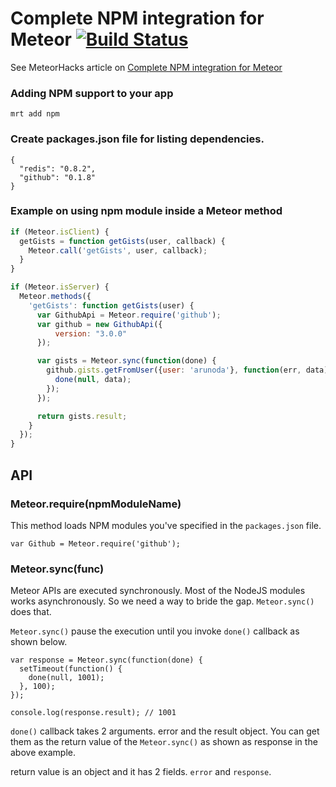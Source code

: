 # Complete NPM integration for Meteor [![Build Status](https://travis-ci.org/arunoda/meteor-npm.png?branch=master)](https://travis-ci.org/arunoda/meteor-npm)

See MeteorHacks article on [Complete NPM integration for Meteor](http://meteorhacks.com/complete-npm-integration-for-meteor.html)

### Adding NPM support to your app

    mrt add npm

### Create packages.json file for listing dependencies.

    {
      "redis": "0.8.2",
      "github": "0.1.8"
    }

### Example on using npm module inside a Meteor method

~~~js
if (Meteor.isClient) {
  getGists = function getGists(user, callback) {
    Meteor.call('getGists', user, callback);
  }
}

if (Meteor.isServer) {
  Meteor.methods({
    'getGists': function getGists(user) {
      var GithubApi = Meteor.require('github');
      var github = new GithubApi({
          version: "3.0.0"
      });

      var gists = Meteor.sync(function(done) {
        github.gists.getFromUser({user: 'arunoda'}, function(err, data) {
          done(null, data);
        });
      });

      return gists.result;
    }
  });
}
~~~

## API

### Meteor.require(npmModuleName)

This method loads NPM modules you've specified in the `packages.json` file.

~~~
var Github = Meteor.require('github');
~~~

### Meteor.sync(func)

Meteor APIs are executed synchronously. Most of the NodeJS modules works asynchronously. So we need a way to bride the gap. `Meteor.sync()` does that.

`Meteor.sync()` pause the execution until you invoke `done()` callback as shown below.

~~~
var response = Meteor.sync(function(done) {
  setTimeout(function() { 
    done(null, 1001);
  }, 100);
});

console.log(response.result); // 1001
~~~

`done()` callback takes 2 arguments. error and the result object. You can get them as the return value of the `Meteor.sync()` as shown as response in the above example.

return value is an object and it has 2 fields. `error` and `response`.



